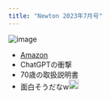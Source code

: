 ```yaml
---
title: "Newton 2023年7月号"
---
```


![image](https://gyazo.com/a08ecc5ae2df3e7f0ac11e5979a433a6/thumb/1000)
- [Amazon](https://amzn.to/3IMEk6Q)
- ChatGPTの衝撃
- 70歳の取扱説明書
- 面白そうだなw<img src='https://scrapbox.io/api/pages/nishio/nishio/icon' alt='nishio.icon' height="19.5"/>

